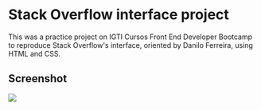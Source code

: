 # Stack Overflow interface project

This was a practice project on IGTI Cursos Front End Developer Bootcamp to reproduce Stack Overflow's interface, oriented by Danilo Ferreira, using HTML and CSS.

## Screenshot
![](https://user-images.githubusercontent.com/79882701/118047739-95177f00-b351-11eb-9b96-fe6c9970240f.png)
